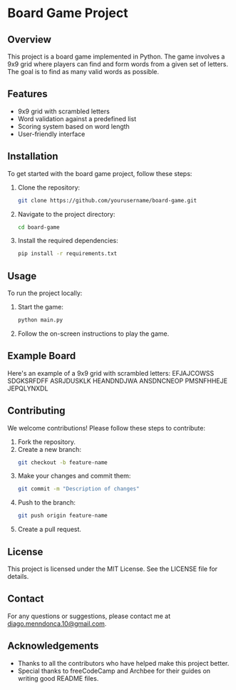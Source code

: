 # Board Game Project

## Overview
This project is a board game implemented in Python. The game involves a 9x9 grid where players can find and form words from a given set of letters. The goal is to find as many valid words as possible.

## Features
- 9x9 grid with scrambled letters
- Word validation against a predefined list
- Scoring system based on word length
- User-friendly interface

## Installation
To get started with the board game project, follow these steps:

1. Clone the repository:
    ```bash
    git clone https://github.com/yourusername/board-game.git
    ```
2. Navigate to the project directory:
    ```bash
    cd board-game
    ```
3. Install the required dependencies:
    ```bash
    pip install -r requirements.txt
    ```

## Usage
To run the project locally:

1. Start the game:
    ```bash
    python main.py
    ```
2. Follow the on-screen instructions to play the game.

## Example Board
Here's an example of a 9x9 grid with scrambled letters:
EFJAJCOWSS
SDGKSRFDFF
ASRJDUSKLK
HEANDNDJWA
ANSDNCNEOP
PMSNFHHEJE
JEPQLYNXDL



## Contributing
We welcome contributions! Please follow these steps to contribute:

1. Fork the repository.
2. Create a new branch:
    ```bash
    git checkout -b feature-name
    ```
3. Make your changes and commit them:
    ```bash
    git commit -m "Description of changes"
    ```
4. Push to the branch:
    ```bash
    git push origin feature-name
    ```
5. Create a pull request.

## License
This project is licensed under the MIT License. See the LICENSE file for details.

## Contact
For any questions or suggestions, please contact me at diago.menndonca.10@gmail.com.

## Acknowledgements
- Thanks to all the contributors who have helped make this project better.
- Special thanks to freeCodeCamp and Archbee for their guides on writing good README files.


